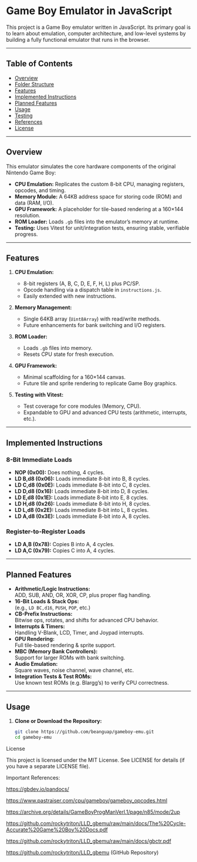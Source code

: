 # Game Boy Emulator in JavaScript

This project is a Game Boy emulator written in JavaScript. Its primary goal is to learn about emulation, computer architecture, and low-level systems by building a fully functional emulator that runs in the browser. 

---

## Table of Contents
- [Overview](#overview)
- [Folder Structure](#folder-structure)
- [Features](#features)
- [Implemented Instructions](#implemented-instructions)
- [Planned Features](#planned-features)
- [Usage](#usage)
- [Testing](#testing)
- [References](#references)
- [License](#license)

---

## Overview

This emulator simulates the core hardware components of the original Nintendo Game Boy:
- **CPU Emulation:** Replicates the custom 8-bit CPU, managing registers, opcodes, and timing.
- **Memory Module:** A 64KB address space for storing code (ROM) and data (RAM, I/O).
- **GPU Framework:** A placeholder for tile-based rendering at a 160×144 resolution.
- **ROM Loader:** Loads `.gb` files into the emulator’s memory at runtime.
- **Testing:** Uses Vitest for unit/integration tests, ensuring stable, verifiable progress.

---

## Features

1. **CPU Emulation:**
   - 8-bit registers (A, B, C, D, E, F, H, L) plus PC/SP.
   - Opcode handling via a dispatch table in `instructions.js`.
   - Easily extended with new instructions.

2. **Memory Management:**
   - Single 64KB array (`Uint8Array`) with read/write methods.
   - Future enhancements for bank switching and I/O registers.

3. **ROM Loader:**
   - Loads `.gb` files into memory.
   - Resets CPU state for fresh execution.

4. **GPU Framework:**
   - Minimal scaffolding for a 160×144 canvas.
   - Future tile and sprite rendering to replicate Game Boy graphics.

5. **Testing with Vitest:**
   - Test coverage for core modules (Memory, CPU).
   - Expandable to GPU and advanced CPU tests (arithmetic, interrupts, etc.).

---

## Implemented Instructions

### 8-Bit Immediate Loads
- **NOP (0x00):** Does nothing, 4 cycles.
- **LD B,d8 (0x06):** Loads immediate 8-bit into B, 8 cycles.
- **LD C,d8 (0x0E):** Loads immediate 8-bit into C, 8 cycles.
- **LD D,d8 (0x16):** Loads immediate 8-bit into D, 8 cycles.
- **LD E,d8 (0x1E):** Loads immediate 8-bit into E, 8 cycles.
- **LD H,d8 (0x26):** Loads immediate 8-bit into H, 8 cycles.
- **LD L,d8 (0x2E):** Loads immediate 8-bit into L, 8 cycles.
- **LD A,d8 (0x3E):** Loads immediate 8-bit into A, 8 cycles.

### Register-to-Register Loads
- **LD A,B (0x78):** Copies B into A, 4 cycles.
- **LD A,C (0x79):** Copies C into A, 4 cycles.

---

## Planned Features

- **Arithmetic/Logic Instructions:**  
  ADD, SUB, AND, OR, XOR, CP, plus proper flag handling.
- **16-Bit Loads & Stack Ops:**  
  (e.g., `LD BC,d16`, `PUSH`, `POP`, etc.)
- **CB-Prefix Instructions:**  
  Bitwise ops, rotates, and shifts for advanced CPU behavior.
- **Interrupts & Timers:**  
  Handling V-Blank, LCD, Timer, and Joypad interrupts.
- **GPU Rendering:**  
  Full tile-based rendering & sprite support.
- **MBC (Memory Bank Controllers):**  
  Support for larger ROMs with bank switching.
- **Audio Emulation:**  
  Square waves, noise channel, wave channel, etc.
- **Integration Tests & Test ROMs:**  
  Use known test ROMs (e.g. Blargg’s) to verify CPU correctness.

---

## Usage

1. **Clone or Download the Repository:**
   ```bash
   git clone https://github.com/beanguap/gameboy-emu.git
   cd gameboy-emu


License

This project is licensed under the MIT License.
See LICENSE for details (if you have a separate LICENSE file).

Important References:

https://gbdev.io/pandocs/

https://www.pastraiser.com/cpu/gameboy/gameboy_opcodes.html

https://archive.org/details/GameBoyProgManVerl.1/page/n85/mode/2up

https://github.com/rockytriton/LLD_gbemu/raw/main/docs/The%20Cycle-Accurate%20Game%20Boy%20Docs.pdf

https://github.com/rockytriton/LLD_gbemu/raw/main/docs/gbctr.pdf

https://github.com/rockytriton/LLD_gbemu (GitHub Repository)


